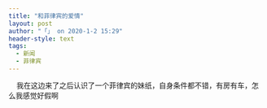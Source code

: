 ```yaml
---
title: "和菲律宾的爱情"
layout: post
author: "「」 on 2020-1-2 15:29"
header-style: text
tags:
  - 新闻
  - 菲律宾
---
```


<head></head>
<body>
  &nbsp; &nbsp; 我在这边来了之后认识了一个菲律宾的妹纸，自身条件都不错，有房有车，怎么我感觉好假啊
 <br>
</body>



